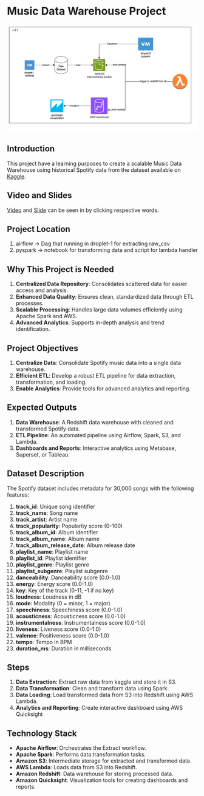 # Music Data Warehouse Project
![Project Architecture](image.png)


## Introduction

This project have a learning purposes to create a scalable Music Data Warehouse using historical Spotify data from the dataset available on [Kaggle](https://raw.githubusercontent.com/rfordatascience/tidytuesday/master/data/2020/2020-01-21/spotify_songs.csv).  

## Video and Slides

[Video](https://youtu.be/h9fawCS2Jkk) and [Slide](https://docs.google.com/presentation/d/11XD12SjPKmb7PtSyQgYubaN6qyVMGuH0PQrE-Ro1QIU/edit?usp=sharing) can be seen in by clicking respective words. 

## Project Location
1. airflow -> Dag that running in droplet-1 for extracting raw_csv
2. pyspark -> notebook for transforming data and script for lambda handler

## Why This Project is Needed

1. **Centralized Data Repository**: Consolidates scattered data for easier access and analysis.
2. **Enhanced Data Quality**: Ensures clean, standardized data through ETL processes.
3. **Scalable Processing**: Handles large data volumes efficiently using Apache Spark and AWS.
4. **Advanced Analytics**: Supports in-depth analysis and trend identification.

## Project Objectives

1. **Centralize Data**: Consolidate Spotify music data into a single data warehouse.
2. **Efficient ETL**: Develop a robust ETL pipeline for data extraction, transformation, and loading.
3. **Enable Analytics**: Provide tools for advanced analytics and reporting.

## Expected Outputs

1. **Data Warehouse**: A Redshift data warehouse with cleaned and transformed Spotify data.
2. **ETL Pipeline**: An automated pipeline using Airflow, Spark, S3, and Lambda.
3. **Dashboards and Reports**: Interactive analytics using Metabase, Superset, or Tableau.

## Dataset Description

The Spotify dataset includes metadata for 30,000 songs with the following features:

1. **track_id**: Unique song identifier
2. **track_name**: Song name
3. **track_artist**: Artist name
4. **track_popularity**: Popularity score (0-100)
5. **track_album_id**: Album identifier
6. **track_album_name**: Album name
7. **track_album_release_date**: Album release date
8. **playlist_name**: Playlist name
9. **playlist_id**: Playlist identifier
10. **playlist_genre**: Playlist genre
11. **playlist_subgenre**: Playlist subgenre
12. **danceability**: Danceability score (0.0-1.0)
13. **energy**: Energy score (0.0-1.0)
14. **key**: Key of the track (0-11, -1 if no key)
15. **loudness**: Loudness in dB
16. **mode**: Modality (0 = minor, 1 = major)
17. **speechiness**: Speechiness score (0.0-1.0)
18. **acousticness**: Acousticness score (0.0-1.0)
19. **instrumentalness**: Instrumentalness score (0.0-1.0)
20. **liveness**: Liveness score (0.0-1.0)
21. **valence**: Positiveness score (0.0-1.0)
22. **tempo**: Tempo in BPM
23. **duration_ms**: Duration in milliseconds

## Steps

1. **Data Extraction**: Extract raw data from kaggle and store it in S3.
2. **Data Transformation**: Clean and transform data using Spark.
3. **Data Loading**: Load transformed data from S3 into Redshift using AWS Lambda.
5. **Analytics and Reporting**: Create interactive dashboard using AWS Quicksight

## Technology Stack 
* **Apache Airflow**: Orchestrates the Extract workflow.
* **Apache Spark**: Performs data transformation tasks.
* **Amazon S3**: Intermediate storage for extracted and transformed data.
* **AWS Lambda**: Loads data from S3 into Redshift.
* **Amazon Redshift**: Data warehouse for storing processed data.
* **Amazon Quicksight**: Visualization tools for creating dashboards and reports.
